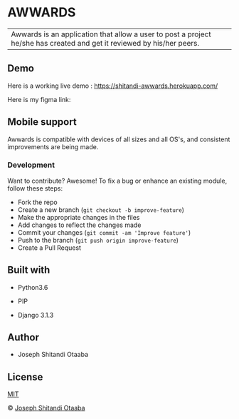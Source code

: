 # AWWARDS

<table>
<tr>
<td>
Awwards is an application that allow a user to post a project he/she has created and get it reviewed by his/her peers.
</td>
</tr>
</table>

## Demo
Here is a working live demo : https://shitandi-awwards.herokuapp.com/

Here is my figma link: 

## Mobile support
Awwards is compatible with devices of all sizes and all OS's, and consistent improvements are being made.

### Development

Want to contribute? Awesome!
To fix a bug or enhance an existing module, follow these steps:
- Fork the repo
- Create a new branch (`git checkout -b improve-feature`)
- Make the appropriate changes in the files
- Add changes to reflect the changes made
- Commit your changes (`git commit -am 'Improve feature'`)
- Push to the branch (`git push origin improve-feature`)
- Create a Pull Request

## Built with
- Python3.6

 - PIP

 - Django 3.1.3

## Author
- Joseph Shitandi Otaaba

## License 
[MIT](https://github.com/Josephshitandi/Awwards/blob/master/LICENSE.md)

 © [Joseph Shitandi Otaaba](https://github.com/Josephshitandi)



